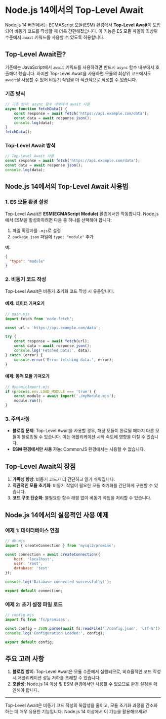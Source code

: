 
# Node.js 14에서의 Top-Level Await

Node.js 14 버전에서는 ECMAScript 모듈(ESM) 환경에서 **Top-Level Await**이 도입되어 비동기 코드를 작성할 때 더욱 간편해졌습니다. 이 기능은 ES 모듈 파일의 최상위 수준에서 `await` 키워드를 사용할 수 있도록 허용합니다.

## Top-Level Await란?

기존에는 JavaScript에서 `await` 키워드를 사용하려면 반드시 `async` 함수 내부에서 호출해야 했습니다. 하지만 Top-Level Await을 사용하면 모듈의 최상위 코드에서도 `await`을 사용할 수 있어 비동기 작업을 더 직관적으로 작성할 수 있습니다.

### 기존 방식
```javascript
// 기존 방식: async 함수 내부에서 await 사용
async function fetchData() {
    const response = await fetch('https://api.example.com/data');
    const data = await response.json();
    console.log(data);
}
fetchData();
```

### Top-Level Await 방식
```javascript
// Top-Level Await 사용
const response = await fetch('https://api.example.com/data');
const data = await response.json();
console.log(data);
```

## Node.js 14에서의 Top-Level Await 사용법

### 1. ES 모듈 환경 설정
Top-Level Await은 **ESM(ECMAScript Module)** 환경에서만 작동합니다. Node.js에서 ESM을 활성화하려면 다음 중 하나를 선택해야 합니다:
1. 파일 확장자를 `.mjs`로 설정
2. `package.json` 파일에 `type: "module"` 추가

예:
```json
{
  "type": "module"
}
```

### 2. 비동기 코드 작성
Top-Level Await은 비동기 초기화 코드 작성 시 유용합니다.

#### 예제: 데이터 가져오기
```javascript
// main.mjs
import fetch from 'node-fetch';

const url = 'https://api.example.com/data';

try {
    const response = await fetch(url);
    const data = await response.json();
    console.log('Fetched Data:', data);
} catch (error) {
    console.error('Error fetching data:', error);
}
```

#### 예제: 동적 모듈 가져오기
```javascript
// dynamicImport.mjs
if (process.env.LOAD_MODULE === 'true') {
    const module = await import('./myModule.mjs');
    module.run();
}
```

### 3. 주의사항
- **블로킹 문제**: Top-Level Await을 사용할 경우, 해당 모듈이 완료될 때까지 다른 모듈이 블로킹될 수 있습니다. 이는 애플리케이션 시작 속도에 영향을 미칠 수 있습니다.
- **ESM 환경에서만 사용 가능**: CommonJS 환경에서는 사용할 수 없습니다.

## Top-Level Await의 장점
1. **가독성 향상**: 비동기 코드가 더 간단하고 읽기 쉬워집니다.
2. **직관적인 모듈 초기화**: 비동기 작업이 필요한 모듈 초기화를 간단하게 구현할 수 있습니다.
3. **코드 구조 단순화**: 불필요한 함수 래핑 없이 비동기 작업을 처리할 수 있습니다.

## Node.js 14에서의 실용적인 사용 예제

### 예제 1: 데이터베이스 연결
```javascript
// db.mjs
import { createConnection } from 'mysql2/promise';

const connection = await createConnection({
    host: 'localhost',
    user: 'root',
    database: 'test'
});

console.log('Database connected successfully!');

export default connection;
```

### 예제 2: 초기 설정 파일 로드
```javascript
// config.mjs
import fs from 'fs/promises';

const config = JSON.parse(await fs.readFile('./config.json', 'utf-8'));
console.log('Configuration Loaded:', config);

export default config;
```

## 주요 고려 사항
1. **블로킹 방지**: Top-Level Await은 모듈 수준에서 실행되므로, 비효율적인 코드 작성 시 애플리케이션 성능 저하를 초래할 수 있습니다.
2. **호환성**: Node.js 14 이상 및 ESM 환경에서만 사용할 수 있으므로 환경 설정을 확인해야 합니다.

---

Top-Level Await은 비동기 코드 작성의 복잡성을 줄이고, 모듈 초기화 과정을 간소화하는 데 매우 유용한 기능입니다. Node.js 14 이상에서 이 기능을 활용해보세요!
